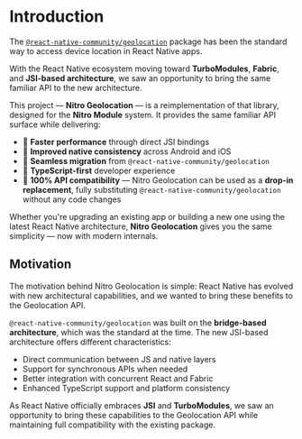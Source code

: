 # Introduction

The [`@react-native-community/geolocation`](https://github.com/michalchudziak/react-native-geolocation) package has been the standard way to access device location in React Native apps.

With the React Native ecosystem moving toward **TurboModules**, **Fabric**, and **JSI-based architecture**, we saw an opportunity to bring the same familiar API to the new architecture.

This project — **Nitro Geolocation** — is a reimplementation of that library, designed for the **Nitro Module** system.
It provides the same familiar API surface while delivering:

- 🚀 **Faster performance** through direct JSI bindings
- 📱 **Improved native consistency** across Android and iOS
- 🔁 **Seamless migration** from `@react-native-community/geolocation`
- 🧩 **TypeScript-first** developer experience
- 🔄 **100% API compatibility** — Nitro Geolocation can be used as a **drop-in replacement**, fully substituting `@react-native-community/geolocation` without any code changes

Whether you're upgrading an existing app or building a new one using the latest React Native architecture, **Nitro Geolocation** gives you the same simplicity — now with modern internals.

## Motivation

The motivation behind Nitro Geolocation is simple:
React Native has evolved with new architectural capabilities, and we wanted to bring these benefits to the Geolocation API.

`@react-native-community/geolocation` was built on the **bridge-based architecture**, which was the standard at the time. The new JSI-based architecture offers different characteristics:

- Direct communication between JS and native layers
- Support for synchronous APIs when needed
- Better integration with concurrent React and Fabric
- Enhanced TypeScript support and platform consistency

As React Native officially embraces **JSI** and **TurboModules**, we saw an opportunity to bring these capabilities to the Geolocation API while maintaining full compatibility with the existing package.

